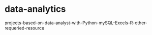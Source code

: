 # data-analytics
projects-based-on-data-analyst-with-Python-mySQL-Excels-R-other-requeried-resource
